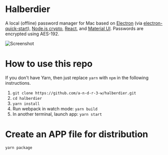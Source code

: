 # Halberdier

A local (offline) password manager for Mac based on [Electron](https://electronjs.org/) (via
[electron-quick-start](https://github.com/electron/electron-quick-start)),
[Node.js crypto](https://nodejs.org/api/crypto.html), [React](https://reactjs.org/), and
[Material UI](https://mui.com/). Passwords are encrypted using AES-192.

![Screenshot](screenshot.png)

# How to use this repo

If you don't have Yarn, then just replace `yarn` with `npm` in the following instructions.

1. `git clone https://github.com/a-n-d-r-3-w/halberdier.git`
1. `cd halberdier`
1. `yarn install`
1. Run webpack in watch mode: `yarn build`
1. In another terminal, launch app: `yarn start`

# Create an APP file for distribution

`yarn package`
